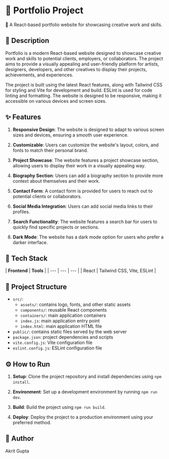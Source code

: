 🚀 **Portfolio Project**
=====================

🎨 A React-based portfolio website for showcasing creative work and skills.

📖 **Description**
----------------

Portfolio is a modern React-based website designed to showcase creative work and skills to potential clients, employers, or collaborators. The project aims to provide a visually appealing and user-friendly platform for artists, designers, developers, and other creatives to display their projects, achievements, and experiences.

The project is built using the latest React features, along with Tailwind CSS for styling and Vite for development and build. ESLint is used for code linting and formatting. The website is designed to be responsive, making it accessible on various devices and screen sizes.

✨ **Features**
----------------

1. **Responsive Design**: The website is designed to adapt to various screen sizes and devices, ensuring a smooth user experience.

2. **Customizable**: Users can customize the website's layout, colors, and fonts to match their personal brand.

3. **Project Showcase**: The website features a project showcase section, allowing users to display their work in a visually appealing way.

4. **Biography Section**: Users can add a biography section to provide more context about themselves and their work.

5. **Contact Form**: A contact form is provided for users to reach out to potential clients or collaborators.

6. **Social Media Integration**: Users can add social media links to their profiles.

7. **Search Functionality**: The website features a search bar for users to quickly find specific projects or sections.

8. **Dark Mode**: The website has a dark mode option for users who prefer a darker interface.

🧰 **Tech Stack**
-----------------

| **Frontend** | **Tools** |
| --- | --- | --- |
| React | Tailwind CSS, Vite, ESLint |

📁 **Project Structure**
-------------------------

* `src/`:
	+ `assets/`: contains logo, fonts, and other static assets
	+ `components/`: reusable React components
	+ `containers/`: main application containers
	+ `index.js`: main application entry point
	+ `index.html`: main application HTML file
* `public/`: contains static files served by the web server
* `package.json`: project dependencies and scripts
* `vite.config.js`: Vite configuration file
* `eslint.config.js`: ESLint configuration file

⚙️ **How to Run**
------------------

1. **Setup**: Clone the project repository and install dependencies using `npm install`.

2. **Environment**: Set up a development environment by running `npm run dev`.

3. **Build**: Build the project using `npm run build`.

4. **Deploy**: Deploy the project to a production environment using your preferred method.


👤 **Author**
------------

Akrit Gupta


